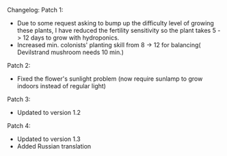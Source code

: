 ﻿Changelog:
Patch 1:
* Due to some request asking to bump up the difficulty level of growing these plants,
  I have reduced the fertility sensitivity so the plant takes 5 -> 12 days to grow with hydroponics.
* Increased min. colonists' planting skill from 8 -> 12 for balancing( Devilstrand mushroom needs 10 min.)

Patch 2:
* Fixed the flower's sunlight problem (now require sunlamp to grow indoors instead of regular light)

Patch 3:
* Updated to version 1.2

Patch 4:
* Updated to version 1.3
* Added Russian translation